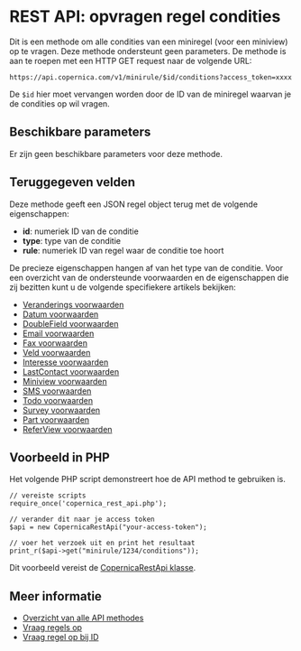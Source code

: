 # REST API: opvragen regel condities

Dit is een methode om alle condities van een miniregel (voor een miniview) op te vragen. Deze methode ondersteunt geen parameters. De methode is aan te roepen met een HTTP GET request naar de volgende URL:

`https://api.copernica.com/v1/minirule/$id/conditions?access_token=xxxx`

De `$id` hier moet vervangen worden door de ID van de miniregel waarvan je de condities op wil vragen.

## Beschikbare parameters

Er zijn geen beschikbare parameters voor deze methode.

## Teruggegeven velden

Deze methode geeft een JSON regel object terug met de volgende eigenschappen:

- **id**: numeriek ID van de conditie
- **type**: type van de conditie
- **rule**: numeriek ID van regel waar de conditie toe hoort

De precieze eigenschappen hangen af van het type van de conditie. Voor een overzicht van de ondersteunde voorwaarden en de eigenschappen die zij bezitten kunt u de volgende specifiekere artikels bekijken:

- [Veranderings voorwaarden](./rest-condition-type-change.md)
- [Datum voorwaarden](./rest-condition-type-date.md)
- [DoubleField voorwaarden](./rest-condition-type-doublefield.md)
- [Email voorwaarden](./rest-condition-type-email.md)
- [Fax voorwaarden](./rest-condition-type-fax.md)
- [Veld voorwaarden](./rest-condition-type-field.md)
- [Interesse voorwaarden](./rest-condition-type-interest.md)
- [LastContact voorwaarden](./rest-condition-type-lastcontact.md)
- [Miniview voorwaarden](./rest-condition-type-miniview.md)
- [SMS voorwaarden](./rest-condition-type-sms.md)
- [Todo voorwaarden](./rest-condition-type-todo.md)
- [Survey voorwaarden](./rest-condition-type-survey.md)
- [Part voorwaarden](./rest-condition-type-part.md)
- [ReferView voorwaarden](./rest-condition-type-referview.md)

## Voorbeeld in PHP

Het volgende PHP script demonstreert hoe de API method te gebruiken is.

	// vereiste scripts
	require_once('copernica_rest_api.php');

	// verander dit naar je access token
	$api = new CopernicaRestApi("your-access-token");

	// voer het verzoek uit en print het resultaat
	print_r($api->get("minirule/1234/conditions"));

Dit voorbeeld vereist de [CopernicaRestApi klasse](./rest-php).

## Meer informatie

* [Overzicht van alle API methodes](./rest-api)
* [Vraag regels op](./rest-get-minirules)
* [Vraag regel op bij ID](./rest-get-minirule)
